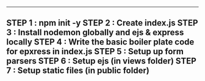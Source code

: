----------------------------------------------
STEP 1 : npm init -y 
STEP 2 : Create index.js
STEP 3 : Install nodemon globally and ejs & express locally
STEP 4 : Write the basic boiler plate code for epxress in index.js
STEP 5 : Setup up form parsers
STEP 6 : Setup ejs (in views folder)
STEP 7 : Setup static files (in public folder)
----------------------------------------------